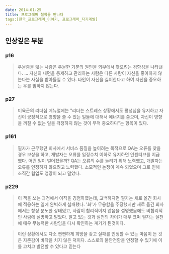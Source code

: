 ```yaml
---
date: 2014-01-25
title: 프로그래머 철학을 만나다
tags:[한국_프로그래머_이야기, 프로그래머_자기계발]
---
```


## 인상깊은 부분

### p16
> 우울증을 앓는 사람은 우울한 기분의 원인을 외부에서 찾으려는 경향성을 나타낸다.
...
> 자신의 내면을 통제하고 관리하는 사람은 다른 사람이 자신을 좋아하지 않는다는 사실을 받아들일 수 있다. 타인이 자신을 싫어한다고 하여 자신을 증오하는 우를 범하지 않는다.

### p27
> 미육군의 리더십 메뉴얼에는 "리더는 스트레스 상황에서도 평성심을 유지하고 자신이 긍정적으로 영향을 줄 수 있는 일들에 대해서 에너지를 쏟으며, 자신이 영향을 끼칠 수 없는 일을 걱정하지 않는 것이 무척 중요하다"는 항목이 있다.

### p161
> 필자가 근무했던 회사에서 서비스 품질을 높이려는 목적으로 QA는 오류를 찾을 경우 보상을 하고, 개발자는 오류를 일정수치 이하로 유지하면 인센티브를 지급했다. 어떤 일이 벌어졌을까? QA는 오류의 수를 늘리기 위해 노력했고, 개발자는 오류를 인정하지 않으려고 노력했다. 소모적인 논쟁이 계속 되었으며 그로 인해 조직간 협업도 엉망이 되고 말았다.

### p229
> 이 책을 쓰는 과정에서 이직을 경험하였는데, 고백하자면 필자는 새로 옮긴 회사에 적응하는 일에 완벽하게 실패했다. '화'가 무용함을 주장했지만 새로 옮긴 회사에서는 항상 분노한 상태였고, 사람이 합리적이지 않음을 설명했음에도 비합리적인 사람에 실망하고 말았다. 알고 있는 것과 실천의 차이가 매우 크며 필자는 실천에 매우 무능력한 사람임을 다시 확인하는 계기가 된것이다.

> 이런 상황에서도 다소 뻔뻔하게 희망을 갖고 실패를 인정할 수 있는 마음이 든 것은 자존감이 바닥을 치지 않은 덕이다. 스스로의 불안전함을 인정할 수 있기에 이를 고치고 발전할 수 있다고 믿는다


